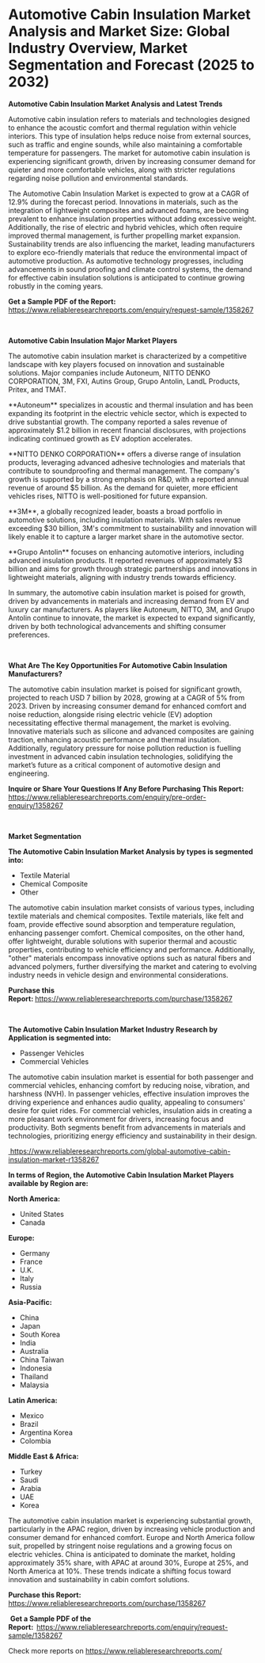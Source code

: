 <p><h1>Automotive Cabin Insulation Market Analysis and Market Size: Global Industry Overview, Market Segmentation and Forecast (2025 to 2032)</h1></p><p><strong>Automotive Cabin Insulation Market Analysis and Latest Trends</strong></p>
<p><p>Automotive cabin insulation refers to materials and technologies designed to enhance the acoustic comfort and thermal regulation within vehicle interiors. This type of insulation helps reduce noise from external sources, such as traffic and engine sounds, while also maintaining a comfortable temperature for passengers. The market for automotive cabin insulation is experiencing significant growth, driven by increasing consumer demand for quieter and more comfortable vehicles, along with stricter regulations regarding noise pollution and environmental standards.</p><p>The Automotive Cabin Insulation Market is expected to grow at a CAGR of 12.9% during the forecast period. Innovations in materials, such as the integration of lightweight composites and advanced foams, are becoming prevalent to enhance insulation properties without adding excessive weight. Additionally, the rise of electric and hybrid vehicles, which often require improved thermal management, is further propelling market expansion. Sustainability trends are also influencing the market, leading manufacturers to explore eco-friendly materials that reduce the environmental impact of automotive production. As automotive technology progresses, including advancements in sound proofing and climate control systems, the demand for effective cabin insulation solutions is anticipated to continue growing robustly in the coming years.</p></p>
<p><strong>Get a Sample PDF of the Report:&nbsp;</strong> <a href="https://www.reliableresearchreports.com/enquiry/request-sample/1358267?utm_campaign=3319&utm_medium=2&utm_source=Github&utm_content=ia&utm_term=30032025&utm_id=automotive-cabin-insulation">https://www.reliableresearchreports.com/enquiry/request-sample/1358267</a></p>
<p>&nbsp;</p>
<p><strong>Automotive Cabin Insulation Major Market Players</strong></p>
<p><p>The automotive cabin insulation market is characterized by a competitive landscape with key players focused on innovation and sustainable solutions. Major companies include Autoneum, NITTO DENKO CORPORATION, 3M, FXI, Autins Group, Grupo Antolin, LandL Products, Pritex, and TMAT.</p><p>**Autoneum** specializes in acoustic and thermal insulation and has been expanding its footprint in the electric vehicle sector, which is expected to drive substantial growth. The company reported a sales revenue of approximately $1.2 billion in recent financial disclosures, with projections indicating continued growth as EV adoption accelerates.</p><p>**NITTO DENKO CORPORATION** offers a diverse range of insulation products, leveraging advanced adhesive technologies and materials that contribute to soundproofing and thermal management. The company's growth is supported by a strong emphasis on R&D, with a reported annual revenue of around $5 billion. As the demand for quieter, more efficient vehicles rises, NITTO is well-positioned for future expansion.</p><p>**3M**, a globally recognized leader, boasts a broad portfolio in automotive solutions, including insulation materials. With sales revenue exceeding $30 billion, 3M's commitment to sustainability and innovation will likely enable it to capture a larger market share in the automotive sector.</p><p>**Grupo Antolin** focuses on enhancing automotive interiors, including advanced insulation products. It reported revenues of approximately $3 billion and aims for growth through strategic partnerships and innovations in lightweight materials, aligning with industry trends towards efficiency.</p><p>In summary, the automotive cabin insulation market is poised for growth, driven by advancements in materials and increasing demand from EV and luxury car manufacturers. As players like Autoneum, NITTO, 3M, and Grupo Antolin continue to innovate, the market is expected to expand significantly, driven by both technological advancements and shifting consumer preferences.</p></p>
<p>&nbsp;</p>
<p><strong>What Are The Key Opportunities For Automotive Cabin Insulation Manufacturers?</strong></p>
<p><p>The automotive cabin insulation market is poised for significant growth, projected to reach USD 7 billion by 2028, growing at a CAGR of 5% from 2023. Driven by increasing consumer demand for enhanced comfort and noise reduction, alongside rising electric vehicle (EV) adoption necessitating effective thermal management, the market is evolving. Innovative materials such as silicone and advanced composites are gaining traction, enhancing acoustic performance and thermal insulation. Additionally, regulatory pressure for noise pollution reduction is fuelling investment in advanced cabin insulation technologies, solidifying the market’s future as a critical component of automotive design and engineering.</p></p>
<p><strong>Inquire or Share Your Questions If Any Before Purchasing This Report:</strong> <a href="https://www.reliableresearchreports.com/enquiry/pre-order-enquiry/1358267?utm_campaign=3319&utm_medium=2&utm_source=Github&utm_content=ia&utm_term=30032025&utm_id=automotive-cabin-insulation">https://www.reliableresearchreports.com/enquiry/pre-order-enquiry/1358267</a></p>
<p>&nbsp;</p>
<p><strong>Market Segmentation</strong></p>
<p><strong>The Automotive Cabin Insulation Market Analysis by types is segmented into:</strong></p>
<p><ul><li>Textile Material</li><li>Chemical Composite</li><li>Other</li></ul></p>
<p><p>The automotive cabin insulation market consists of various types, including textile materials and chemical composites. Textile materials, like felt and foam, provide effective sound absorption and temperature regulation, enhancing passenger comfort. Chemical composites, on the other hand, offer lightweight, durable solutions with superior thermal and acoustic properties, contributing to vehicle efficiency and performance. Additionally, "other" materials encompass innovative options such as natural fibers and advanced polymers, further diversifying the market and catering to evolving industry needs in vehicle design and environmental considerations.</p></p>
<p><strong>Purchase this Report:&nbsp;</strong><a href="https://www.reliableresearchreports.com/purchase/1358267?utm_campaign=3319&utm_medium=2&utm_source=Github&utm_content=ia&utm_term=30032025&utm_id=automotive-cabin-insulation">https://www.reliableresearchreports.com/purchase/1358267</a></p>
<p>&nbsp;</p>
<p><strong>The Automotive Cabin Insulation Market Industry Research by Application is segmented into:</strong></p>
<p><ul><li>Passenger Vehicles</li><li>Commercial Vehicles</li></ul></p>
<p><p>The automotive cabin insulation market is essential for both passenger and commercial vehicles, enhancing comfort by reducing noise, vibration, and harshness (NVH). In passenger vehicles, effective insulation improves the driving experience and enhances audio quality, appealing to consumers' desire for quiet rides. For commercial vehicles, insulation aids in creating a more pleasant work environment for drivers, increasing focus and productivity. Both segments benefit from advancements in materials and technologies, prioritizing energy efficiency and sustainability in their design.</p></p>
<p><a href="https://www.reliableresearchreports.com/global-automotive-cabin-insulation-market-r1358267?utm_campaign=3319&utm_medium=2&utm_source=Github&utm_content=ia&utm_term=30032025&utm_id=automotive-cabin-insulation">&nbsp;https://www.reliableresearchreports.com/global-automotive-cabin-insulation-market-r1358267</a></p>
<p><strong>In terms of Region, the Automotive Cabin Insulation Market Players available by Region are:</strong></p>
<p>
    <p> <strong> North America: </strong>
        <ul>
            <li>United States</li>
            <li>Canada</li>
        </ul>
        </p> 
    <p> <strong> Europe: </strong>
        <ul>
            <li>Germany</li>
            <li>France</li>
            <li>U.K.</li>
            <li>Italy</li>
            <li>Russia</li>
        </ul>
        </p> 
    <p> <strong> Asia-Pacific: </strong>
        <ul>
            <li>China</li>
            <li>Japan</li>
            <li>South Korea</li>
            <li>India</li>
            <li>Australia</li>
            <li>China Taiwan</li>
            <li>Indonesia</li>
            <li>Thailand</li>
            <li>Malaysia</li>
        </ul>
        </p> 
    <p> <strong> Latin America: </strong>
        <ul>
            <li>Mexico</li>
            <li>Brazil</li>
            <li>Argentina Korea</li>
            <li>Colombia</li>
        </ul>
        </p> 
    <p> <strong> Middle East & Africa: </strong>
        <ul>
            <li>Turkey</li>
            <li>Saudi</li>
            <li>Arabia</li>
            <li>UAE</li>
            <li>Korea</li>
        </ul>
    </p>
    </p>
<p><p>The automotive cabin insulation market is experiencing substantial growth, particularly in the APAC region, driven by increasing vehicle production and consumer demand for enhanced comfort. Europe and North America follow suit, propelled by stringent noise regulations and a growing focus on electric vehicles. China is anticipated to dominate the market, holding approximately 35% share, with APAC at around 30%, Europe at 25%, and North America at 10%. These trends indicate a shifting focus toward innovation and sustainability in cabin comfort solutions.</p></p>
<p><strong>Purchase this Report: </strong><a href="https://www.reliableresearchreports.com/purchase/1358267?utm_campaign=3319&utm_medium=2&utm_source=Github&utm_content=ia&utm_term=30032025&utm_id=automotive-cabin-insulation">https://www.reliableresearchreports.com/purchase/1358267</a></p>
<p>&nbsp;<strong>Get a Sample PDF of the Report:&nbsp;&nbsp;</strong><a href="https://www.reliableresearchreports.com/enquiry/request-sample/1358267?utm_campaign=3319&utm_medium=2&utm_source=Github&utm_content=ia&utm_term=30032025&utm_id=automotive-cabin-insulation">https://www.reliableresearchreports.com/enquiry/request-sample/1358267</a></p>
<p><strong></strong></p>
<p>Check more reports on <a href="https://www.reliableresearchreports.com/?utm_campaign=3319&utm_medium=2&utm_source=Github&utm_content=ia&utm_term=30032025&utm_id=automotive-cabin-insulation">https://www.reliableresearchreports.com/</a></p>